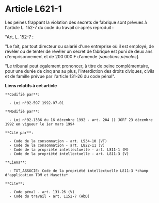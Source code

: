 # Article L621-1

Les peines frappant la violation des secrets de fabrique sont prévues à l'article L. 152-7 du code du travail ci-après
reproduit :

"Art. L. 152-7 :

"Le fait, par tout directeur ou salarié d'une entreprise où il est employé, de révéler ou de tenter de révéler un secret de
fabrique est puni de deux ans d'emprisonnement et de 200 000 F d'amende [*sanctions pénales*].

"Le tribunal peut également prononcer, à titre de peine complémentaire, pour une durée de cinq ans au plus, l'interdiction
des droits civiques, civils et de famille prévue par l'article 131-26 du code pénal".

**Liens relatifs à cet article**

	**Codifié par**:

	  - Loi n°92-597 1992-07-01

	**Modifié par**:

	  - Loi n°92-1336 du 16 décembre 1992 - art. 204 () JORF 23 décembre 1992 en vigueur le 1er mars 1994

	**Cité par**:

	  - Code de la consommation - art. L534-10 (VT)
	  - Code de la consommation - art. L822-11 (V)
	  - Code de la propriété intellectuelle - art. L811-1 (M)
	  - Code de la propriété intellectuelle - art. L811-3 (V)

	**Liens**:

	  - TXT_ASSOCIE: Code de la propriété intellectuelle L811-3 *champ d'application TOM et Mayotte*

	**Cite**:

	  - Code pénal - art. 131-26 (V)
	  - Code du travail - art. L152-7 (AbD)
